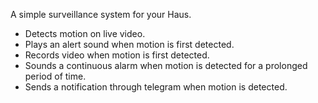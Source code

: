 A simple surveillance system for your Haus.
* Detects motion on live video.
* Plays an alert sound when motion is first detected.
* Records video when motion is first detected.
* Sounds a continuous alarm when motion is detected for a prolonged period of time.
* Sends a notification through telegram when motion is detected.

